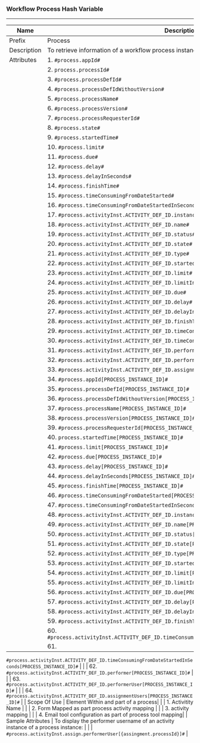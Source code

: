 ### Workflow Process Hash Variable



---
| Name | Description |
| --- | --- |
| Prefix | Process|
| Description | To retrieve information of a workflow process instance |
| Attributes | 1. `#process.appId#` |
|  | 2. `process.processId#` |
|  | 3. `#process.processDefId#` |
|  | 4. `#process.processDefIdWithoutVersion#` |
|  | 5. `#process.processName#` |
|  | 6. `#process.processVersion#` |
|  | 7. `#process.processRequesterId#` |
|  | 8. `#process.state#` |
|  | 9. `#process.startedTime#` |
|  | 10. `#process.limit#` |
|  | 11. `#process.due#` |
|  | 12. `#process.delay#` |
|  | 13. `#process.delayInSeconds#` |
|  | 14. `#process.finishTime#` |
|  | 15. `#process.timeConsumingFromDateStarted#` |
|  | 16. `#process.timeConsumingFromDateStartedInSeconds#` |
|  | 17. `#process.activityInst.ACTIVITY_DEF_ID.instanceId#`|
|  | 18. `#process.activityInst.ACTIVITY_DEF_ID.name#` |
|  | 19. `#process.activityInst.ACTIVITY_DEF_ID.status#` |
|  | 20. `#process.activityInst.ACTIVITY_DEF_ID.state#` |
|  | 21. `#process.activityInst.ACTIVITY_DEF_ID.type#` |
|  | 22. `#process.activityInst.ACTIVITY_DEF_ID.startedTime#` |
|  | 23. `#process.activityInst.ACTIVITY_DEF_ID.limit#` |
|  | 24. `#process.activityInst.ACTIVITY_DEF_ID.limitInSeconds#` |
|  | 25. `#process.activityInst.ACTIVITY_DEF_ID.due#` |
|  | 26. `#process.activityInst.ACTIVITY_DEF_ID.delay#` |
|  | 27. `#process.activityInst.ACTIVITY_DEF_ID.delayInSeconds#` |
|  | 28. `#process.activityInst.ACTIVITY_DEF_ID.finishTime#` |
|  | 29. `#process.activityInst.ACTIVITY_DEF_ID.timeConsumingFromDateStarted#` |
|  | 30. `#process.activityInst.ACTIVITY_DEF_ID.timeConsumingFromDateStartedInSeconds#` |
|  | 31. `#process.activityInst.ACTIVITY_DEF_ID.performer#` |
|  | 32. `#process.activityInst.ACTIVITY_DEF_ID.performerUser#` |
|  | 33. `#process.activityInst.ACTIVITY_DEF_ID.assignmentUsers#` |
|  | 34. `#process.appId[PROCESS_INSTANCE_ID]#` |
|  | 35. `#process.processDefId[PROCESS_INSTANCE_ID]#` |
|  | 36. `#process.processDefIdWithoutVersion[PROCESS_INSTANCE_ID]#` |
|  | 37. `#process.processName[PROCESS_INSTANCE_ID]#` |
|  | 38. `#process.processVersion[PROCESS_INSTANCE_ID]#` |
|  | 39. `#process.processRequesterId[PROCESS_INSTANCE_ID]#` |
|  | 40. `process.startedTime[PROCESS_INSTANCE_ID]#` |
|  | 41. `#process.limit[PROCESS_INSTANCE_ID]#` |
|  | 42. `#process.due[PROCESS_INSTANCE_ID]#` |
|  | 43. `#process.delay[PROCESS_INSTANCE_ID]#` |
|  | 44. `#process.delayInSeconds[PROCESS_INSTANCE_ID]#` |
|  | 45. `#process.finishTime[PROCESS_INSTANCE_ID]#` |
|  | 46. `#process.timeConsumingFromDateStarted[PROCESS_INSTANCE_ID]#` |
|  | 47. `#process.timeConsumingFromDateStartedInSeconds[PROCESS_INSTANCE_ID]#` |
|  | 48. `#process.activityInst.ACTIVITY_DEF_ID.instanceId[PROCESS_INSTANCE_ID]#` |
|  | 49. `#process.activityInst.ACTIVITY_DEF_ID.name[PROCESS_INSTANCE_ID]#` |
|  | 50. `#process.activityInst.ACTIVITY_DEF_ID.status[PROCESS_INSTANCE_ID]#` |
|  | 51. `#process.activityInst.ACTIVITY_DEF_ID.state[PROCESS_INSTANCE_ID]#` |
|  | 52. `#process.activityInst.ACTIVITY_DEF_ID.type[PROCESS_INSTANCE_ID]#` |
|  | 53. `#process.activityInst.ACTIVITY_DEF_ID.startedTime[PROCESS_INSTANCE_ID]#` |
|  | 54. `#process.activityInst.ACTIVITY_DEF_ID.limit[PROCESS_INSTANCE_ID]#` |
|  | 55. `#process.activityInst.ACTIVITY_DEF_ID.limitInSeconds[PROCESS_INSTANCE_ID]#` |
|  | 56. `#process.activityInst.ACTIVITY_DEF_ID.due[PROCESS_INSTANCE_ID]#` |
|  | 57. `#process.activityInst.ACTIVITY_DEF_ID.delay[PROCESS_INSTANCE_ID]#` |
|  | 58. `#process.activityInst.ACTIVITY_DEF_ID.delayInSeconds[PROCESS_INSTANCE_ID]#` |
|  | 59. `#process.activityInst.ACTIVITY_DEF_ID.finishTime[PROCESS_INSTANCE_ID]#` |
|  | 60. `#process.activityInst.ACTIVITY_DEF_ID.timeConsumingFromDateStarted[PROCESS_INSTANCE_ID]#` |
|  | 61. 
    
   `#process.activityInst.ACTIVITY_DEF_ID.timeConsumingFromDateStartedInSeconds[PROCESS_INSTANCE_ID]#` |
|  | 62. `#process.activityInst.ACTIVITY_DEF_ID.performer[PROCESS_INSTANCE_ID]#` |
|  | 63. `#process.activityInst.ACTIVITY_DEF_ID.performerUser[PROCESS_INSTANCE_ID]#` |
|  | 64. `#process.activityInst.ACTIVITY_DEF_ID.assignmentUsers[PROCESS_INSTANCE_ID]#` |
| Scope Of Use | Element Within and part of a process|
| | 1. Activitity Name |
| | 2. Form Mapped as part process activity mapping | 
| | 3. activity mapping |
| | 4. Email tool configuration as part of process tool mapping| 
| Sample Attributes | To display the performer username of an activity instance of a process instance: |
| | `#process.activityInst.assign.performerUser[{assingment.processId}]#` |
